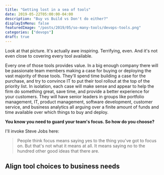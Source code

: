 ```yaml
---
title: "Getting lost in a sea of tools"
date: 2019-05-22T05:00:00-04:00
description: "Buy vs Build vs Don't do either?"
displayInMenu: false
featuredImage: "/posts/2019/05/so-many-tools/devops-tools.png"
categories: ["devops"]
draft: true
---
```

Look at that picture.  It's actually awe inspiring.  Terrifying, even.  And it's not even close to covering every tool available.

Every one of those tools provides value.  In a big enough company there will be passionate team members making a case for buying or deploying the vast majority of those tools.  They'll spend time building a case for the purchase, and try to convince IT to put their tool rollout at the top of the priority list.  In isolation, each case will make sense and appear to help the firm do something great, save time, and provide a better experience for your customers.  They will have senior leaders in groups like portfolio management, IT, product management, software development, customer service, and business analytics all arguing over a finite amount of funds and time available over which things to buy and deploy.

**You know you need to guard your team's focus.  So how do you choose?**

I'll invoke Steve Jobs here:

>People think focus means saying yes to the thing you've got to focus on. But that's not what it means at all. It means saying no to the hundred other good ideas that there are.

## Align tool choices to business needs
